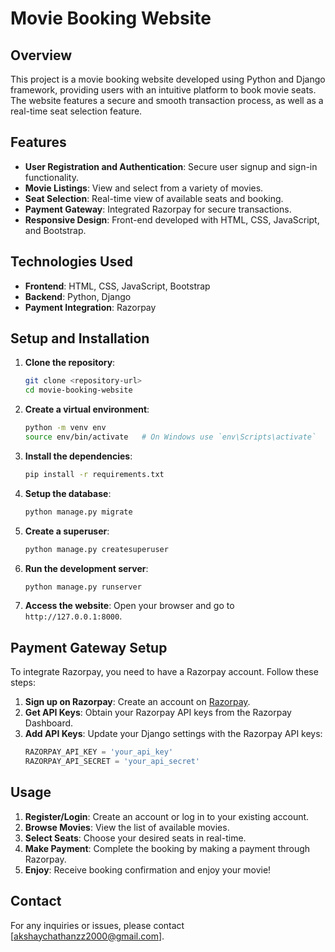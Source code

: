 # Movie Booking Website

## Overview

This project is a movie booking website developed using Python and Django framework, providing users with an intuitive platform to book movie seats. The website features a secure and smooth transaction process, as well as a real-time seat selection feature.

## Features

- **User Registration and Authentication**: Secure user signup and sign-in functionality.
- **Movie Listings**: View and select from a variety of movies.
- **Seat Selection**: Real-time view of available seats and booking.
- **Payment Gateway**: Integrated Razorpay for secure transactions.
- **Responsive Design**: Front-end developed with HTML, CSS, JavaScript, and Bootstrap.

## Technologies Used

- **Frontend**: HTML, CSS, JavaScript, Bootstrap
- **Backend**: Python, Django
- **Payment Integration**: Razorpay

## Setup and Installation

1. **Clone the repository**:
    ```bash
    git clone <repository-url>
    cd movie-booking-website
    ```

2. **Create a virtual environment**:
    ```bash
    python -m venv env
    source env/bin/activate   # On Windows use `env\Scripts\activate`
    ```

3. **Install the dependencies**:
    ```bash
    pip install -r requirements.txt
    ```

4. **Setup the database**:
    ```bash
    python manage.py migrate
    ```

5. **Create a superuser**:
    ```bash
    python manage.py createsuperuser
    ```

6. **Run the development server**:
    ```bash
    python manage.py runserver
    ```

7. **Access the website**:
    Open your browser and go to `http://127.0.0.1:8000`.

## Payment Gateway Setup

To integrate Razorpay, you need to have a Razorpay account. Follow these steps:

1. **Sign up on Razorpay**: Create an account on [Razorpay](https://razorpay.com/).
2. **Get API Keys**: Obtain your Razorpay API keys from the Razorpay Dashboard.
3. **Add API Keys**: Update your Django settings with the Razorpay API keys:
    ```python
    RAZORPAY_API_KEY = 'your_api_key'
    RAZORPAY_API_SECRET = 'your_api_secret'
    ```

## Usage

1. **Register/Login**: Create an account or log in to your existing account.
2. **Browse Movies**: View the list of available movies.
3. **Select Seats**: Choose your desired seats in real-time.
4. **Make Payment**: Complete the booking by making a payment through Razorpay.
5. **Enjoy**: Receive booking confirmation and enjoy your movie!


## Contact

For any inquiries or issues, please contact [akshaychathanzz2000@gmail.com].
